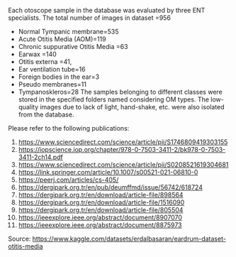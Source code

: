 Each otoscope sample in the database was evaluated by three ENT specialists.
The total number of images in dataset =956
- Normal Tympanic membrane=535
- Acute Otitis Media (AOM)=119
- Chronic suppurative Otitis Media =63
- Earwax =140
- Otitis externa =41,
- Ear ventilation tube=16
- Foreign bodies in the ear=3
- Pseudo membranes=11
- Tympanoskleros=28
The samples belonging to different classes were stored in the specified folders named considering OM types.
The low-quality images due to lack of light, hand-shake, etc. were also isolated from the database.

Please refer to the following publications:

1) https://www.sciencedirect.com/science/article/pii/S1746809419303155
2) https://iopscience.iop.org/chapter/978-0-7503-3411-2/bk978-0-7503-3411-2ch14.pdf
3) https://www.sciencedirect.com/science/article/pii/S0208521619304681
4) https://link.springer.com/article/10.1007/s00521-021-06810-0
5) https://peerj.com/articles/cs-405/
6) https://dergipark.org.tr/en/pub/deumffmd/issue/56742/618724
7) https://dergipark.org.tr/en/download/article-file/898564
8) https://dergipark.org.tr/en/download/article-file/1516090
9) https://dergipark.org.tr/en/download/article-file/805504
10) https://ieeexplore.ieee.org/abstract/document/8907070
11) https://ieeexplore.ieee.org/abstract/document/8875973

Source: https://www.kaggle.com/datasets/erdalbasaran/eardrum-dataset-otitis-media
